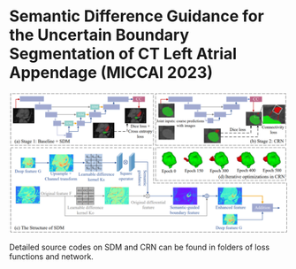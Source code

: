 # Semantic Difference Guidance for the Uncertain Boundary Segmentation of CT Left Atrial Appendage (MICCAI 2023)
![image](https://github.com/EndoluminalSurgicalVision-IMR/LA-LAA-segmentation/blob/main/network.png)

Detailed source codes on SDM and CRN can be found in folders of loss functions and network.

